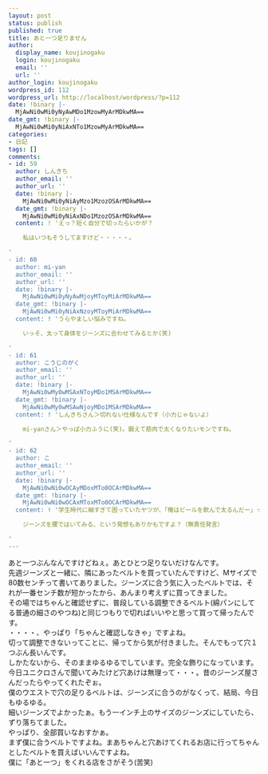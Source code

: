 ```yaml
---
layout: post
status: publish
published: true
title: あと一つ足りません
author:
  display_name: koujinogaku
  login: koujinogaku
  email: ''
  url: ''
author_login: koujinogaku
wordpress_id: 112
wordpress_url: http://localhost/wordpress/?p=112
date: !binary |-
  MjAwNi0wMi0yNyAwMDo1MzowMyArMDkwMA==
date_gmt: !binary |-
  MjAwNi0wMi0yNiAxNTo1MzowMyArMDkwMA==
categories:
- 日記
tags: []
comments:
- id: 59
  author: しんきち
  author_email: ''
  author_url: ''
  date: !binary |-
    MjAwNi0wMi0yNiAyMzo1MzozOSArMDkwMA==
  date_gmt: !binary |-
    MjAwNi0wMi0yNiAxNDo1MzozOSArMDkwMA==
  content: ! 'えっ？短く自分で切ったらいかが？

    私はいつもそうしてますけど・・・・・。

'
- id: 60
  author: mi-yan
  author_email: ''
  author_url: ''
  date: !binary |-
    MjAwNi0wMi0yNyAwMjoyMToyMiArMDkwMA==
  date_gmt: !binary |-
    MjAwNi0wMi0yNiAxNzoyMToyMiArMDkwMA==
  content: ! 'うらやましい悩みですね。

    いっそ、太って身体をジーンズに合わせてみるとか(笑)

'
- id: 61
  author: こうじのがく
  author_email: ''
  author_url: ''
  date: !binary |-
    MjAwNi0wMy0wMSAxNToyMDo1MSArMDkwMA==
  date_gmt: !binary |-
    MjAwNi0wMy0wMSAwNjoyMDo1MSArMDkwMA==
  content: ! 'しんきちさん＞切れない仕様なんです（小力じゃないよ）

    mi-yanさん＞やっぱ小力ふうに(笑)。鍛えて筋肉で太くなりたいモンですね。

'
- id: 62
  author: こ
  author_email: ''
  author_url: ''
  date: !binary |-
    MjAwNi0wNi0wOCAyMDoxMTo0OCArMDkwMA==
  date_gmt: !binary |-
    MjAwNi0wNi0wOCAxMToxMTo0OCArMDkwMA==
  content: ! '学生時代に細すぎて困っていたヤツが、「俺はビールを飲んで太るんだー」って言ってましたっけ。間違ってますね。

    ジーンズを腰ではいてみる、という発想もありかもですよ？（無責任発言）

'
---
```

<p>あと一つぶんなんですけどねぇ。あとひとつ足りないだけなんです。<br />
先週ジーンズと一緒に、隣にあったベルトを買っていたんですけど、Mサイズで80数センチって書いてありました。ジーンズに合う気に入ったベルトでは、それが一番センチ数が短かったから、あんまり考えずに買ってきました。<br />
その場ではちゃんと確認せずに、普段している調整できるベルト(綿パンにしてる普通の細さのやつね)と同じつもりで切ればいいやと思って買って帰ったんです。<br />
・・・・、やっぱり「ちゃんと確認しなきゃ」ですよね。<br />
切って調整できないってことに、帰ってから気が付きました。そんでもって穴１つぶん長いんです。<br />
しかたないから、そのままゆるゆるでしています。完全な飾りになっています。<br />
今日ユニクロさんで聞いてみたけど穴あけは無理って・・・。昔のジーンズ屋さんだったらやってくれたぞぉ。<br />
僕のウエストで穴の足りるベルトは、ジーンズに合うのがなくって、結局、今日もゆるゆる。<br />
細いジーンズでよかったぁ。もう一インチ上のサイズのジーンズにしていたら、ずり落ちてました。<br />
やっぱり、全部買いなおすかぁ。<br />
まず僕に合うベルトですよね。まあちゃんと穴あけてくれるお店に行ってちゃんとしたベルトを買えばいいんですよね。<br />
僕に「あと一つ」をくれる店をさがそう(苦笑)</p>
